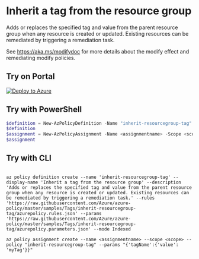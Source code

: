 # Inherit a tag from the resource group

Adds or replaces the specified tag and value from the parent resource group when any resource is created or updated. Existing resources can be remediated by triggering a remediation task.

See https://aka.ms/modifydoc for more details about the modify effect and remediating modify policies.

## Try on Portal

[![Deploy to Azure](https://aka.ms/deploytoazurebutton)](https://portal.azure.com/#blade/Microsoft_Azure_Policy/CreatePolicyDefinitionBlade/uri/https%3A%2F%2Fraw.githubusercontent.com%2FAzure%2Fazure-policy%2Fmaster%2Fsamples%2FTags%2Finherit-resourcegroup-tag%2Fazurepolicy.json)

## Try with PowerShell

````powershell
$definition = New-AzPolicyDefinition -Name "inherit-resourcegroup-tag" -DisplayName "Inherit a tag from the resource group" -description "Adds or replaces the specified tag and value from the parent resource group when any resource is created or updated. Existing resources can be remediated by triggering a remediation task." -Policy 'https://raw.githubusercontent.com/Azure/azure-policy/master/samples/Tags/inherit-resourcegroup-tag/azurepolicy.rules.json' -Parameter 'https://raw.githubusercontent.com/Azure/azure-policy/master/samples/Tags/inherit-resourcegroup-tag/azurepolicy.parameters.json' -Mode Indexed
$definition
$assignment = New-AzPolicyAssignment -Name <assignmentname> -Scope <scope>  -tagName <tagName> -PolicyDefinition $definition
$assignment 
````



## Try with CLI

````cli

az policy definition create --name 'inherit-resourcegroup-tag' --display-name 'Inherit a tag from the resource group' --description 'Adds or replaces the specified tag and value from the parent resource group when any resource is created or updated. Existing resources can be remediated by triggering a remediation task.' --rules 'https://raw.githubusercontent.com/Azure/azure-policy/master/samples/Tags/inherit-resourcegroup-tag/azurepolicy.rules.json' --params 'https://raw.githubusercontent.com/Azure/azure-policy/master/samples/Tags/inherit-resourcegroup-tag/azurepolicy.parameters.json' --mode Indexed

az policy assignment create --name <assignmentname> --scope <scope> --policy "inherit-resourcegroup-tag" --params "{'tagName':{'value': 'myTag'}}"

````
